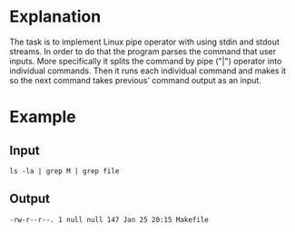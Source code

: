 # Explanation

The task is to implement Linux pipe operator with using stdin and stdout streams. In order to do that the program parses the command that user inputs. More specifically it splits the command by pipe ("|") operator into individual commands. Then it runs each individual command and makes it so the next command takes previous' command output as an input.

# Example

## Input

`ls -la | grep M | grep file`

## Output

`-rw-r--r--. 1 null null 147 Jan 25 20:15 Makefile`
